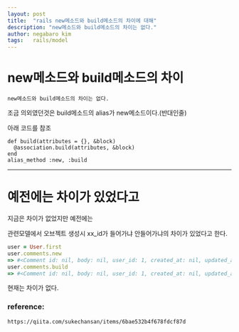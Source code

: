 ```yaml
---
layout: post
title:  "rails new메소드와 build메소드의 차이에 대해"
description: "new메소드와 build메소드의 차이는 없다."
author: negabaro kim
tags:	rails/model
---
```


# new메소드와 build메소드의 차이

`new메소드와 build메소드의 차이는 없다.`


조금 의외였던것은 build메소드의 alias가 new메소드이다.(반대인줄)

아래 코드를 참조

```
def build(attributes = {}, &block)
  @association.build(attributes, &block)
end
alias_method :new, :build
```

--------

# 예전에는 차이가 있었다고

지금은 차이가 없었지만 예전에는 

관련모델에서 오브젝트 생성시 xx_id가 들어가냐 안들어가냐의 차이가 있었다고 한다.

```ruby
user = User.first
user.comments.new
=> #<Comment id: nil, body: nil, user_id: 1, created_at: nil, updated_at: nil>
user.comments.build
=> #<Comment id: nil, body: nil, user_id: 1, created_at: nil, updated_at: nil>
```

현재는 차이가 없다.



### reference:

```
https://qiita.com/sukechansan/items/6bae532b4f678fdcf87d
```